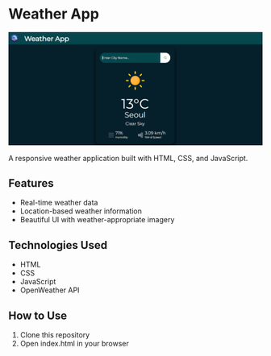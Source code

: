 # Weather App

![weather-app-1](/images/image-1.png)

A responsive weather application built with HTML, CSS, and JavaScript.

## Features
- Real-time weather data
- Location-based weather information
- Beautiful UI with weather-appropriate imagery

## Technologies Used
- HTML
- CSS
- JavaScript
- OpenWeather API

## How to Use
1. Clone this repository
2. Open index.html in your browser